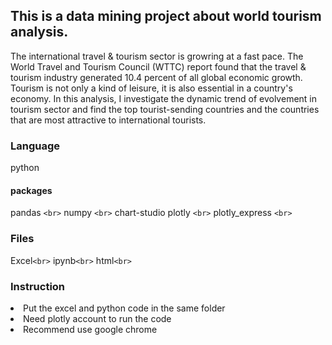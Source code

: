 ## This is a data mining project about world tourism analysis.

The international travel & tourism sector is growring at a fast pace. The World Travel and Tourism Council (WTTC) report found that the travel & tourism industry generated 10.4 percent of all global economic growth. Tourism is not only a kind of leisure, it is also essential in a country's economy. In this analysis, I investigate the dynamic trend of evolvement in tourism sector and find the top tourist-sending countries and the countries that are most attractive to international tourists.

### Language

python

#### packages

pandas `<br>`
numpy `<br>`
chart-studio plotly `<br>`
plotly_express `<br>`

### Files

Excel`<br>`
ipynb`<br>`
html`<br>`

### Instruction

<li>Put the excel and python code in the same folder</li>
<li>Need plotly account to run the code</li>
<li>Recommend use google chrome</li>
